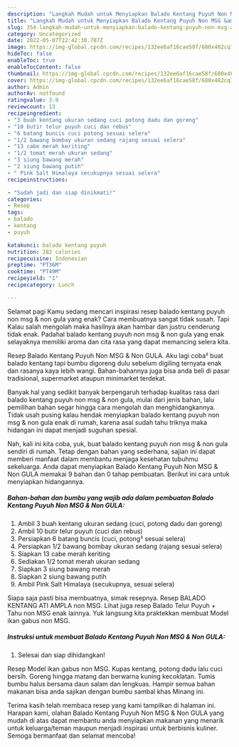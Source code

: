 ```yaml
---
description: "Langkah Mudah untuk Menyiapkan Balado Kentang Puyuh Non MSG &amp;amp; Non GULA Anti Gagal"
title: "Langkah Mudah untuk Menyiapkan Balado Kentang Puyuh Non MSG &amp;amp; Non GULA Anti Gagal"
slug: 354-langkah-mudah-untuk-menyiapkan-balado-kentang-puyuh-non-msg-and-amp-non-gula-anti-gagal
category: Uncategorized
date: 2022-05-07T22:42:30.707Z
image: https://img-global.cpcdn.com/recipes/132ee6af16cae58f/680x482cq70/balado-kentang-puyuh-non-msg-non-gula-foto-resep-utama.jpg
hideToc: false
enableToc: true
enableTocContent: false
thumbnail: https://img-global.cpcdn.com/recipes/132ee6af16cae58f/680x482cq70/balado-kentang-puyuh-non-msg-non-gula-foto-resep-utama.jpg
cover: https://img-global.cpcdn.com/recipes/132ee6af16cae58f/680x482cq70/balado-kentang-puyuh-non-msg-non-gula-foto-resep-utama.jpg
author: Admin
authorAv: notfound
ratingvalue: 3.9
reviewcount: 13
recipeingredient:
- "3 buah kentang ukuran sedang cuci potong dadu dan goreng"
- "10 butir telur puyuh cuci dan rebus"
- "6 batang buncis cuci potong sesuai selera"
- "1/2 bawang bombay ukuran sedang rajang sesuai selera"
- "13 cabe merah keriting"
- "1/2 tomat merah ukuran sedang"
- "3 siung bawang merah"
- "2 siung bawang putih"
- " Pink Salt Himalaya secukupnya sesuai selera"
recipeinstructions:

- "Sudah jadi dan siap dinikmati!"
categories:
- Resep
tags:
- balado
- kentang
- puyuh

katakunci: balado kentang puyuh 
nutrition: 282 calories
recipecuisine: Indonesian
preptime: "PT36M"
cooktime: "PT49M"
recipeyield: "1"
recipecategory: Lunch

---
```



Selamat pagi Kamu sedang mencari inspirasi resep balado kentang puyuh non msg &amp; non gula yang enak? Cara membuatnya sangat tidak susah. Tapi Kalau salah mengolah maka hasilnya akan hambar dan justru cenderung tidak enak. Padahal balado kentang puyuh non msg &amp; non gula yang enak selayaknya memiliki aroma dan cita rasa yang dapat memancing selera kita.


Resep Balado Kentang Puyuh Non MSG &amp; Non GULA. Aku lagi coba² buat balado kentang tapi bumbu digoreng dulu sebelum digiling ternyata enak dan rasanya kaya lebih wangi. Bahan-bahannya juga bisa anda beli di pasar tradisional, supermarket ataupun minimarket terdekat.

Banyak hal yang sedikit banyak berpengaruh terhadap kualitas rasa dari balado kentang puyuh non msg &amp; non gula, mulai dari jenis bahan, lalu pemilihan bahan segar hingga cara mengolah dan menghidangkannya. Tidak usah pusing kalau hendak menyiapkan balado kentang puyuh non msg &amp; non gula enak di rumah, karena asal sudah tahu triknya maka hidangan ini dapat menjadi suguhan spesial.


Nah, kali ini kita coba, yuk, buat balado kentang puyuh non msg &amp; non gula sendiri di rumah. Tetap dengan bahan yang sederhana, sajian ini dapat memberi manfaat dalam membantu menjaga kesehatan tubuhmu sekeluarga. Anda dapat menyiapkan Balado Kentang Puyuh Non MSG &amp; Non GULA memakai 9 bahan dan 0 tahap pembuatan. Berikut ini cara untuk menyiapkan hidangannya.

<!--inarticleads1-->

##### Bahan-bahan dan bumbu yang wajib ada dalam pembuatan Balado Kentang Puyuh Non MSG &amp; Non GULA:

1. Ambil 3 buah kentang ukuran sedang (cuci, potong dadu dan goreng)
1. Ambil 10 butir telur puyuh (cuci dan rebus)
1. Persiapkan 6 batang buncis (cuci, potong² sesuai selera)
1. Persiapkan 1/2 bawang bombay ukuran sedang (rajang sesuai selera)
1. Siapkan 13 cabe merah keriting
1. Sediakan 1/2 tomat merah ukuran sedang
1. Siapkan 3 siung bawang merah
1. Siapkan 2 siung bawang putih
1. Ambil  Pink Salt Himalaya (secukupnya, sesuai selera)


Siapa saja pasti bisa membuatnya, simak resepnya. Resep BALADO KENTANG ATI AMPLA non MSG. Lihat juga resep Balado Telur Puyuh + Tahu non MSG enak lainnya. Yuk langsung kita praktekkan membuat Model ikan gabus non MSG. 

<!--inarticleads2-->

##### Instruksi untuk membuat Balado Kentang Puyuh Non MSG &amp; Non GULA:


1. Selesai dan siap dihidangkan!

Resep Model ikan gabus non MSG. Kupas kentang, potong dadu lalu cuci bersih. Goreng hingga matang dan berwarna kuning kecoklatan. Tumis bumbu halus bersama daun salam dan lengkuas. Hampir semua bahan makanan bisa anda sajikan dengan bumbu sambal khas Minang ini. 

Terima kasih telah membaca resep yang kami tampilkan di halaman ini. Harapan kami, olahan Balado Kentang Puyuh Non MSG &amp; Non GULA yang mudah di atas dapat membantu anda menyiapkan makanan yang menarik untuk keluarga/teman maupun menjadi inspirasi untuk berbisnis kuliner. Semoga bermanfaat dan selamat mencoba!
